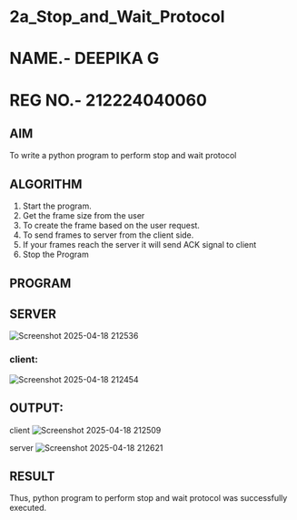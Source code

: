 # 2a_Stop_and_Wait_Protocol
# NAME.- DEEPIKA G
# REG NO.- 212224040060

## AIM 

To write a python program to perform stop and wait protocol

## ALGORITHM

1. Start the program.
2. Get the frame size from the user
3. To create the frame based on the user request.
4. To send frames to server from the client side.
5. If your frames reach the server it will send ACK signal to client
6. Stop the Program
   
## PROGRAM

## SERVER

![Screenshot 2025-04-18 212536](https://github.com/user-attachments/assets/7e533f52-2f52-47e7-b39d-e26f9b13e452)

### client:

![Screenshot 2025-04-18 212454](https://github.com/user-attachments/assets/f53d7718-2a92-4285-9b5a-2d2fac511bb7)


## OUTPUT:

client
![Screenshot 2025-04-18 212509](https://github.com/user-attachments/assets/1518358e-5f3b-436e-97ed-69d05937b630)


server
![Screenshot 2025-04-18 212621](https://github.com/user-attachments/assets/e215517c-8b52-4bfc-98ab-0af9f6adffb1)




## RESULT
Thus, python program to perform stop and wait protocol was successfully executed.
